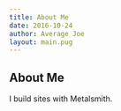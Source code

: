 ```yaml
---
title: About Me
date: 2016-10-24
author: Average Joe
layout: main.pug
---
```

## About Me

I build sites with Metalsmith.
